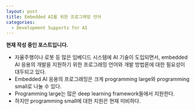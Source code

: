 ```yaml
---
layout: post
title: Embedded AI를 위한 프로그래밍 언어
categories:
  - Development Supports for AI
---
```


**현재 작성 중인 포스트입니다.**

- 자율주행이나 로봇 등 많은 임베디드 시스템에 AI 기술이 도입되면서, embedded AI 응용의 개발을 지원하기 위한 프로그래밍 언어와 개발 방법론에 대한 필요성이 대두되고 있다.
- Embedded AI 응용의 프로그래밍은 크게 programming large와 programming small로 나눌 수 있다.
- Programming large는 많은 deep learning framework들에서 지원한다.
- 하지만 programming small에 대한 지원은 현재 미비하다.
